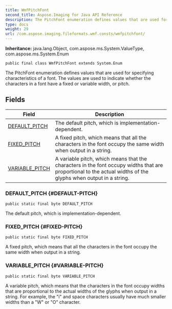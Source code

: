 ```yaml
---
title: WmfPitchFont
second_title: Aspose.Imaging for Java API Reference
description: The PitchFont enumeration defines values that are used for specifying characteristics of a font.
type: docs
weight: 29
url: /com.aspose.imaging.fileformats.wmf.consts/wmfpitchfont/
---
```

**Inheritance:**
java.lang.Object, com.aspose.ms.System.ValueType, com.aspose.ms.System.Enum
```
public final class WmfPitchFont extends System.Enum
```

The PitchFont enumeration defines values that are used for specifying characteristics of a font. The values are used to indicate whether the characters in a font have a fixed or variable width, or pitch.
## Fields

| Field | Description |
| --- | --- |
| [DEFAULT_PITCH](#DEFAULT-PITCH) | The default pitch, which is implementation-dependent. |
| [FIXED_PITCH](#FIXED-PITCH) | A fixed pitch, which means that all the characters in the font occupy the same width when output in a string. |
| [VARIABLE_PITCH](#VARIABLE-PITCH) | A variable pitch, which means that the characters in the font occupy widths that are proportional to the actual widths of the glyphs when output in a string. |
### DEFAULT_PITCH {#DEFAULT-PITCH}
```
public static final byte DEFAULT_PITCH
```


The default pitch, which is implementation-dependent.

### FIXED_PITCH {#FIXED-PITCH}
```
public static final byte FIXED_PITCH
```


A fixed pitch, which means that all the characters in the font occupy the same width when output in a string.

### VARIABLE_PITCH {#VARIABLE-PITCH}
```
public static final byte VARIABLE_PITCH
```


A variable pitch, which means that the characters in the font occupy widths that are proportional to the actual widths of the glyphs when output in a string. For example, the "i" and space characters usually have much smaller widths than a "W" or "O" character.

